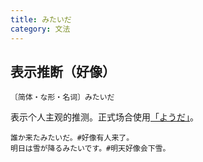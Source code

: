 ```yaml
---
title: みたいだ
category: 文法
---
```


## 表示推断（好像）

`〔简体・な形・名词〕みたいだ`

表示个人主观的推测。正式场合使用[「ようだ」](you)。

```example
誰か来たみたいだ。#好像有人来了。
明日は雪が降るみたいです。#明天好像会下雪。
```
